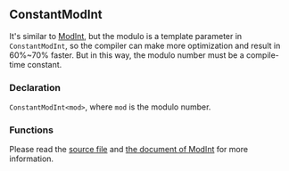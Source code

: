 ## ConstantModInt

It's similar to [ModInt](ModInt.md), but the modulo is a template parameter in `ConstantModInt`, so the compiler can make more optimization and result in 60%~70% faster. But in this way, the modulo number must be a compile-time constant.

### Declaration

`ConstantModInt<mod>`, where `mod` is the modulo number.

### Functions

Please read the [source file](../headers/ConstantModInt.h) and [the document of ModInt](ModInt.md) for more information.
